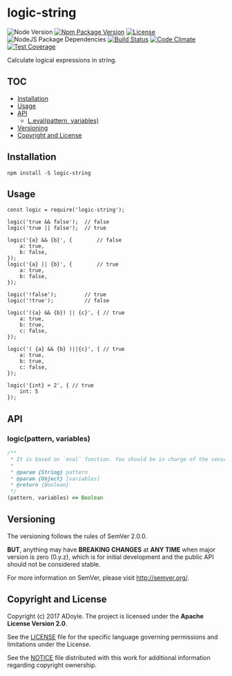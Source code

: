 # logic-string
![Node Version][Node Version Image]
[![Npm Package Version][Npm Package Version Image]][Npm Package Version LINK]
[![License][License Image]][License LINK]
![NodeJS Package Dependencies][NodeJS Package Dependencies Link]
[![Build Status][Build Status Image]][Build Status Link]
[![Code Climate][Code Climate Image]][Code Climate Link]
[![Test Coverage][Test Coverage Image]][Test Coverage Link]

Calculate logical expressions in string.

## TOC

<!-- MarkdownTOC GFM -->

- [Installation](#installation)
- [Usage](#usage)
- [API](#api)
    - [L.eval(pattern, variables)](#levalpattern-variables)
- [Versioning](#versioning)
- [Copyright and License](#copyright-and-license)

<!-- /MarkdownTOC -->

## Installation

`npm install -S logic-string`

## Usage

```
const logic = require('logic-string');

logic('true && false');  // false
logic('true || false');  // true

logic('{a} && {b}', {        // false
    a: true,
    b: false,
});
logic('{a} || {b}', {        // true
    a: true,
    b: false,
});

logic('!false');         // true
logic('!true');          // false

logic('({a} && {b}) || {c}', { // true
    a: true,
    b: true,
    c: false,
});

logic('( {a} && {b} )||{c}', { // true
    a: true,
    b: true,
    c: false,
});

logic('{int} > 2', { // true
    int: 5
});
```

## API

### logic(pattern, variables)

```js
/**
 * It is based on `eval` function. You should be in charge of the security with injection risks.
 *
 * @param {String} pattern
 * @param {Object} [variables]
 * @return {Boolean}
 */
(pattern, variables) => Boolean
```

## Versioning

The versioning follows the rules of SemVer 2.0.0.

**BUT**, anything may have **BREAKING CHANGES** at **ANY TIME** when major version is zero (0.y.z), which is for initial development and the public API should not be considered stable.

For more information on SemVer, please visit http://semver.org/.

## Copyright and License

Copyright (c) 2017 ADoyle. The project is licensed under the **Apache License Version 2.0**.

See the [LICENSE][] file for the specific language governing permissions and limitations under the License.

See the [NOTICE][] file distributed with this work for additional information regarding copyright ownership.


<!-- Links -->

[LICENSE]: ./LICENSE
[NOTICE]: ./NOTICE


<!-- links -->

[Node Version Image]: https://img.shields.io/node/v/logic-string.svg
[Npm Package Version Image]: https://img.shields.io/npm/v/logic-string.svg
[Npm Package Version LINK]: https://www.npmjs.com/package/logic-string
[License Image]: https://img.shields.io/npm/l/logic-string.svg
[License LINK]: https://github.com/adoyle-h/logic-string/blob/master/LICENSE
[NodeJS Package Dependencies Link]: https://david-dm.org/adoyle-h/logic-string.svg
[Build Status Image]: https://travis-ci.org/adoyle-h/logic-string.svg?branch=master
[Build Status Link]: https://travis-ci.org/adoyle-h/logic-string
[Code Climate Image]: https://codeclimate.com/github/adoyle-h/logic-string/badges/gpa.svg
[Code Climate Link]: https://codeclimate.com/github/adoyle-h/logic-string
[Test Coverage Image]: https://codeclimate.com/github/adoyle-h/logic-string/badges/coverage.svg
[Test Coverage Link]: https://codeclimate.com/github/adoyle-h/logic-string/coverage
